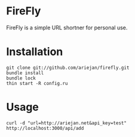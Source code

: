 # FireFly

FireFly is a simple URL shortner for personal use.

# Installation

    git clone git://github.com/ariejan/firefly.git
    bundle install
    bundle lock
    thin start -R config.ru
    
# Usage

    curl -d "url=http://ariejan.net&api_key=test" http://localhost:3000/api/add
    